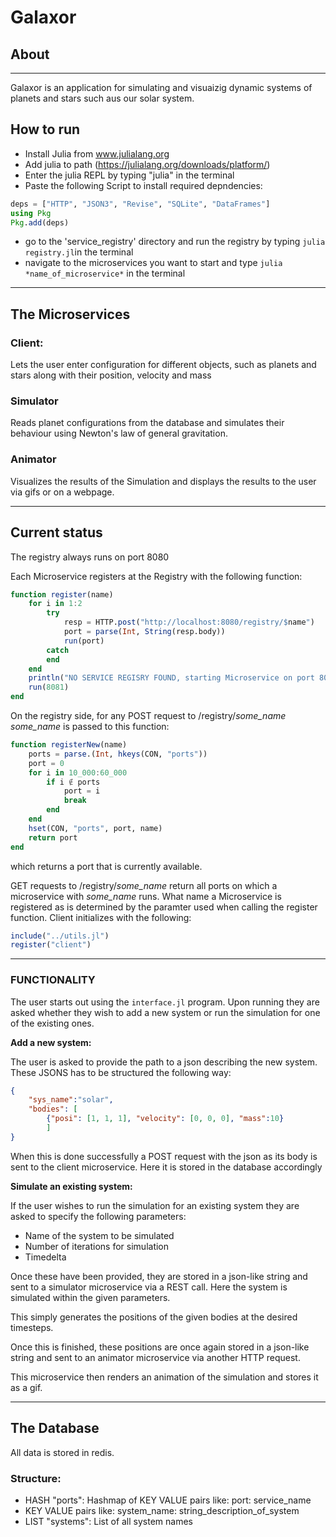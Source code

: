 # Galaxor



## About
---
Galaxor is an application for simulating and visuaizig dynamic systems of planets and stars such aus our solar system.

## How to run
- Install Julia from www.julialang.org
- Add julia to path (https://julialang.org/downloads/platform/)
- Enter the julia REPL by typing "julia" in the terminal
- Paste the following Script to install required depndencies:
```Julia
deps = ["HTTP", "JSON3", "Revise", "SQLite", "DataFrames"]
using Pkg
Pkg.add(deps)
```
- go to the 'service_registry' directory and run the registry by typing ```julia registry.jl```in the terminal
- navigate to the microservices you want to start and type ```julia *name_of_microservice*``` in the terminal

---

## The Microservices
### Client:

Lets the user enter configuration for different objects, such as planets and stars along with their position, velocity and mass


### Simulator
Reads planet configurations from the database and simulates their behaviour using Newton's law of general gravitation.


### Animator
Visualizes the results of the Simulation and displays the results to the user via gifs or on a webpage.


---
## Current status

The registry always runs on port 8080

Each Microservice registers at the Registry with the following function:
```Julia
function register(name)
    for i in 1:2
        try
            resp = HTTP.post("http://localhost:8080/registry/$name")
            port = parse(Int, String(resp.body))
            run(port)
        catch
        end
    end
    println("NO SERVICE REGISRY FOUND, starting Microservice on port 8081")
    run(8081)
end
```

On the registry side, for any POST request to /registry/*some_name*
*some_name* is passed to this function:


```Julia
function registerNew(name)
    ports = parse.(Int, hkeys(CON, "ports"))
    port = 0
    for i in 10_000:60_000
        if i ∉ ports
            port = i
            break
        end
    end
    hset(CON, "ports", port, name)
    return port
end
```
which returns a port that is currently available.

GET requests to /registry/*some_name* return all ports on which a microservice with *some_name* runs. What name a Microservice is registered as is determined by the paramter used when calling the register function. Client initializes with the following:
```Julia
include("../utils.jl")
register("client")
```

---

### **FUNCTIONALITY**

The user starts out using the ```interface.jl``` program. Upon running they are asked whether they wish to add a new system or run the simulation for one of the existing ones.

**Add a new system:**

The user is asked to provide the path to a json describing the new system. These JSONS has to be structured the following way:
```Json
{
    "sys_name":"solar",
    "bodies": [
        {"posi": [1, 1, 1], "velocity": [0, 0, 0], "mass":10}
        ]
}
```
When this is done successfully a POST request with the json as its body is sent to the client microservice. Here it is stored in the database accordingly


**Simulate an existing system:**

If the user wishes to run the simulation for an existing system they are asked to specify the following parameters:
- Name of the system to be simulated
- Number of iterations for simulation
- Timedelta

Once these have been provided, they are stored in a json-like string and sent to a simulator microservice via a REST call. Here the system is simulated within the given parameters. 

This simply generates the positions of the given bodies at the desired timesteps. 

Once this is finished, these positions are once again stored in a json-like string and sent to an animator microservice via another HTTP request.

This microservice then renders an animation of the simulation and stores it as a gif.

---

## The Database
All data is stored in redis.

### Structure:
- HASH "ports": Hashmap of KEY VALUE pairs like: port: service_name
- KEY VALUE pairs like: system_name: string_description_of_system
- LIST "systems": List of all system names